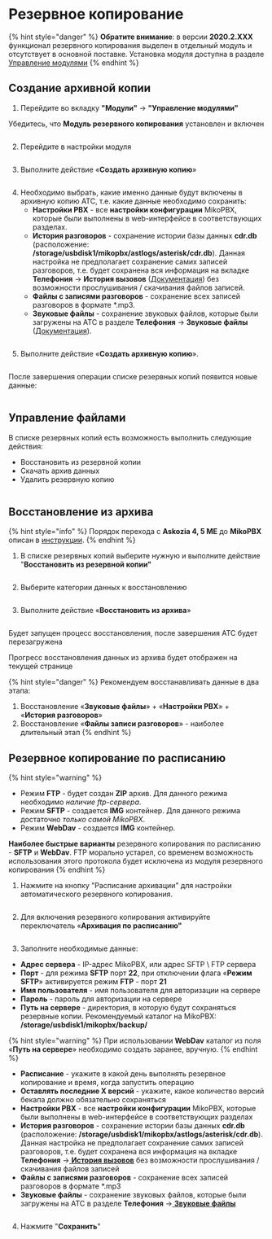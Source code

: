 # Резервное копирование

{% hint style="danger" %}
**Обратите внимание**: в версии **2020.2.XXX** функционал резервного копирования выделен в отдельный модуль и отсутствует в основной поставке. Установка модуля доступна в разделе [Управление модулями](../../manual/modules/pbx-extension-modules/)
{% endhint %}

## Создание архивной копии <a href="#sozdanie_arxivnoj_kopii" id="sozdanie_arxivnoj_kopii"></a>

1. Перейдите во вкладку **"Модули"** -> **"Управление модулями"**

Убедитесь, что **Модуль резервного копирования** установлен и включен

<figure><img src="../../.gitbook/assets/1 (15).png" alt=""><figcaption></figcaption></figure>

2. Перейдите в настройки модуля

<figure><img src="../../.gitbook/assets/2 (32).png" alt=""><figcaption></figcaption></figure>

3. Выполните действие «**Создать архивную копию**»

<figure><img src="../../.gitbook/assets/3 (1) (1) (1) (1) (1).png" alt=""><figcaption></figcaption></figure>

4. Необходимо выбрать, какие именно данные будут включены в архивную копию АТС, т.е. какие данные необходимо сохранить:
   * **Настройки PBX** - все **настройки конфигурации** MikoPBX, которые были выполнены в web-интерфейсе в соответствующих разделах.
   * **История разговоров** - сохранение истории базы данных **cdr.db** (расположение: **/storage/usbdisk1/mikopbx/astlogs/asterisk/cdr.db**). Данная настройка не предполагает сохранение самих записей разговоров, т.е. будет сохранена вся информация на вкладке **Телефония** → **История вызовов** ([Документация](../../manual/telefoniya/call-detail-records.md)) без возможности прослушивания / скачивания файлов записей.
   * **Файлы с записями разговоров** - сохранение всех записей разговоров в формате \*.mp3.
   * **Звуковые файлы** - сохранение звуковых файлов, которые были загружены на АТС в разделе **Телефония** → **Звуковые файлы** ([Документация](../../manual/telefoniya/sound-files.md)).

<figure><img src="../../.gitbook/assets/4 (8).png" alt=""><figcaption></figcaption></figure>

5. Выполните действие «**Создать архивную копию**».

<figure><img src="../../.gitbook/assets/5 (15).png" alt=""><figcaption></figcaption></figure>

После завершения операции списке резервных копий появится новые данные:

<figure><img src="../../.gitbook/assets/6 (4).png" alt=""><figcaption></figcaption></figure>

## Управление файлами <a href="#upravlenie_fajlami" id="upravlenie_fajlami"></a>

В списке резервных копий есть возможность выполнить следующие действия:

* Восстановить из резервной копии
* Скачать архив данных
* Удалить резервную копию

<figure><img src="../../.gitbook/assets/7 (13).png" alt=""><figcaption></figcaption></figure>

## Восстановление из архива <a href="#vosstanovlenie_iz_arxiva" id="vosstanovlenie_iz_arxiva"></a>

{% hint style="info" %}
Порядок перехода с **Askozia 4, 5 ME** до **MikoPBX** описан в [инструкции](../../manual/maintenance/update/).
{% endhint %}

1. В списке резервных копий выберите нужную и выполните действие "**Восстановить из резервной копии"**

<figure><img src="../../.gitbook/assets/8 (16).png" alt=""><figcaption></figcaption></figure>

2. Выберите категории данных к восстановлению

<figure><img src="../../.gitbook/assets/9 (8).png" alt=""><figcaption></figcaption></figure>

3. Выполните действие «**Восстановить из архива**»

<figure><img src="../../.gitbook/assets/10 (1).png" alt=""><figcaption></figcaption></figure>

Будет запущен процесс восстановления, после завершения АТС будет перезагружена

Прогресс восстановления данных из архива будет отображен на текущей странице

{% hint style="danger" %}
Рекомендуем восстанавливать данные в два этапа:

1. Восстановление «**Звуковые файлы**» + «**Настройки PBX**» + «**История разговоров**»
2. Восстановление «**Файлы записи разговоров**» - наиболее длительный этап
{% endhint %}

## Резервное копирование по расписанию <a href="#rezervnoe_kopirovanie_po_raspisaniju" id="rezervnoe_kopirovanie_po_raspisaniju"></a>

{% hint style="warning" %}
* Режим **FTP** - будет создан **ZIP** архив. Для данного режима необходимо _наличие ftp-сервера_.
* Режим **SFTP** - создается **IMG** контейнер. Для данного режима достаточно _только самой MikoPBX_.
* Режим **WebDav** - создается **IMG** контейнер.

**Наиболее быстрые варианты** резервного копирования по расписанию - **SFTP** и **WebDav**. FTP морально устарел, со временем возможность использования этого протокола будет исключена из модуля резервного копирования
{% endhint %}

1. Нажмите на кнопку "Расписание архивации" для настройки автоматического резервного копирования.

<figure><img src="../../.gitbook/assets/11 (10).png" alt=""><figcaption></figcaption></figure>

2. Для включения резервного копирования активируйте переключатель «**Архивация по расписанию"**

<figure><img src="../../.gitbook/assets/12 (6).png" alt=""><figcaption></figcaption></figure>

3. Заполните необходимые данные:

* **Адрес сервера** - IP-адрес MikoPBX, или адрес SFTP \ FTP сервера
* **Порт** - для режима **SFTP** порт **22**, при отключении флага «**Режим SFTP**» активируется режим **FTP** - порт **21**
* **Имя пользователя** - имя пользователя для авторизации на сервере
* **Пароль** - пароль для авторизации на сервере
* **Путь на сервере** - директория, в которую будут сохраняться резервные копии. Рекомендуемый каталог на MikoPBX: **/storage/usbdisk1/mikopbx/backup/**

{% hint style="warning" %}
При использовании **WebDav** каталог из поля «**Путь на сервере**» необходимо создать заранее, вручную.
{% endhint %}

* **Расписание** - укажите в какой день выполнять резервное копирование и время, когда запустить операцию
* **Оставлять последние Х версий** - укажите, какое количество версий бекапа должно обязательно сохраняться
* **Настройки PBX** - все **настройки конфигурации** MikoPBX, которые были выполнены в web-интерфейсе в соответствующих разделах
* **История разговоров** - сохранение истории базы данных **cdr.db** (расположение: **/storage/usbdisk1/mikopbx/astlogs/asterisk/cdr.db**). Данная настройка не предполагает сохранение самих записей разговоров, т.е. будет сохранена вся информация на вкладке **Телефония** →[ **История вызовов**](../../manual/telefoniya/call-detail-records.md) без возможности прослушивания / скачивания файлов записей
* **Файлы с записями разговоров** - сохранение всех записей разговоров в формате \*.mp3
* **Звуковые файлы** - сохранение звуковых файлов, которые были загружены на АТС в разделе **Телефония** →[ **Звуковые файлы**](../../manual/telefoniya/sound-files.md)

<figure><img src="../../.gitbook/assets/13 (9).png" alt=""><figcaption></figcaption></figure>

4. Нажмите "**Сохранить**"

<figure><img src="../../.gitbook/assets/14 (1) (1).png" alt=""><figcaption></figcaption></figure>

